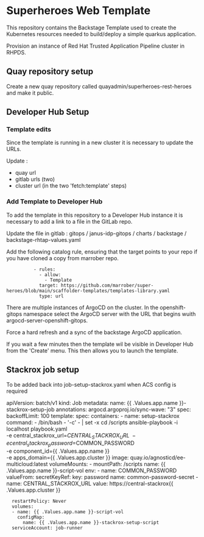 # Superheroes Web Template

This repository contains the Backstage Template used to create the Kubernetes resources needed to build/deploy a simple quarkus application.

Provision an instance of Red Hat Trusted Application Pipeline cluster in RHPDS.

## Quay repository setup

Create a new quay repository called  quayadmin/superheroes-rest-heroes and make it public.

## Developer Hub Setup

### Template edits

Since the template is running in a new cluster it is necessary to update the URLs. 

Update : 
- quay url
- gitlab urls (two)
- cluster url (in the two 'fetch:template' steps)

### Add Template to Developer Hub

To add the template in this repository to a Developer Hub instance it is necessary to add a link to a file in the GitLab repo. 

Update the file in gitlab : gitops / janus-idp-gitops / charts / backstage / backstage-rhtap-values.yaml

Add the following catalog rule, ensuring that the target points to your repo if you have cloned a copy from marrober repo.

````
          - rules:
            - allow:
              - Template
            target: https://github.com/marrober/super-heroes/blob/main/scaffolder-templates/templates-library.yaml
            type: url
````

There are multiple instances of ArgoCD on the cluster. In the openshift-gitops namespace select the ArgoCD server with the URL that begins wuith argocd-server-openshift-gitops.

Force a hard refresh and a sync of the backstage ArgoCD application.

If you wait a few minutes then the template wil be visible in Developer Hub from the 'Create' menu. This then allows you to launch the template.

## Stackrox job setup 

To be added back into job-setup-stackrox.yaml when ACS config is required

apiVersion: batch/v1
kind: Job
metadata:
  name: {{ .Values.app.name }}-stackrox-setup-job
  annotations:
    argocd.argoproj.io/sync-wave: "3"
spec:
  backoffLimit: 100
  template:
    spec:
      containers:
      - name: setup-stackrox
        command:
          - /bin/bash
          - '-c'
          - |
            set -x
            cd /scripts
            ansible-playbook -i localhost playbook.yaml \
            -e central_stackrox_url=$CENTRAL_STACKROX_URL \
            -e central_stackrox_password=$COMMON_PASSWORD \
            -e component_id={{ .Values.app.name }} \
            -e apps_domain={{ .Values.app.cluster }}
        image: quay.io/agnosticd/ee-multicloud:latest
        volumeMounts:
          - mountPath: /scripts
            name: {{ .Values.app.name }}-script-vol
        env:
          - name: COMMON_PASSWORD
            valueFrom:
              secretKeyRef:
                key: password
                name: common-password-secret
          - name: CENTRAL_STACKROX_URL
            value: https://central-stackrox{{ .Values.app.cluster }}

      restartPolicy: Never
      volumes:
      - name: {{ .Values.app.name }}-script-vol
        configMap:
          name: {{ .Values.app.name }}-stackrox-setup-script
      serviceAccount: job-runner
